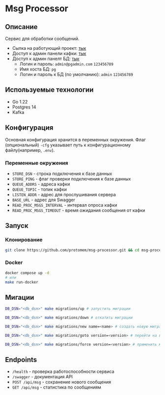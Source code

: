 # Msg Processor

## Описание

Сервис для обработки сообщений.

- Сылка на работующий проект: [тык](http://80.90.184.101/swagger)
- Доступ к админ панели кафки: [тык](http://80.90.184.101:9000)
- Доступ к админ панелт БД: [тык](http://80.90.184.101:15432)
  - Логин и пароль: `admin@pgadmin.com` `123456789`
  - Имя хоста БД: `pg`
  - Логин и пароль к БД (по умолчанию): `admin` `123456789`

## Используемые технологии

- Go 1.22
- Postgres 14
- Kafka

## Конфигурация

Основная конфигурация хранится в переменных окружения.
Флаг (опциональный) `-cfg` указывает путь к конфигурационному файлу(например, `.env`).

### Переменные окружения

- `STORE_DSN` - строка подключения к базе данных
- `STORE_PING` - флаг проверки подключения к базе данных
- `QUEUE_ADDRS` - адреса кафки
- `QUEUE_TOPIC` - топик кафки
- `LISTEN_ADDR` - адрес для прослушивания сервера
- `BASE_URL` - адрес для Swagger
- `READ_PROC_MSGS_INTERVAL` - интервал опроса кафки
- `READ_PROC_MSGS_TIMEOUT` - время ожидания сообщения от кафки

## Запуск

### Клонирование

```sh
git clone https://github.com/protomem/msg-processor.git && cd msg-processor
```

### Docker

```sh
docker compose up -d
# или
make run-docker
```

## Мигации

```sh
DB_DSN="<db_dsn>" make migrations/up # запустить миграции

DB_DSN="<db_dsn>" make migrations/down # откатить миграции

DB_DSN="<db_dsn>" make migrations/new name=<name> # создать новую миграцию

DB_DSN="<db_dsn>" make migrations/goto version=<version> # перейти на версию <version> миграции

DB_DSN="<db_dsn>" make migrations/force version=<version> # применить миграцию версии <version>
```

## Endpoints

- `/health` - проверка работоспособности сервиса
- `/swagger` - документация API
- `POST /api/msg` - сохранение нового сообщения
- `GET /api/msg` - статистика по сообщениям
